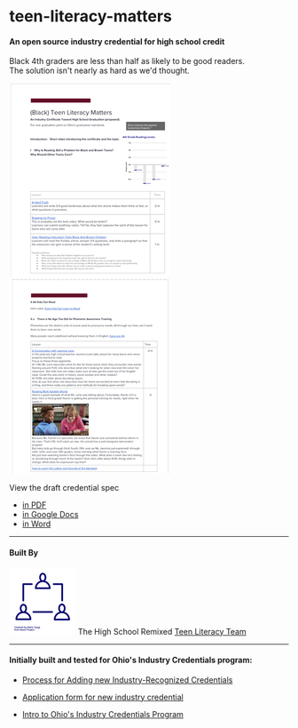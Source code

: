 # teen-literacy-matters

#### An open source industry credential for high school credit
Black 4th graders are less than half as likely to be good readers.  
The solution isn't nearly as hard as we'd thought.

[![preview](images/previewpage1.png)](https://github.com/High-School-Remixed/teen-literacy-matters/blob/main/Black%20Teen%20Literacy%20Matters.pdf) [![preview](images/previewpage2.png)](https://github.com/High-School-Remixed/teen-literacy-matters/blob/main/Black%20Teen%20Literacy%20Matters.pdf)


View the draft credential spec
- [in PDF](https://github.com/High-School-Remixed/teen-literacy-matters/blob/main/Black%20Teen%20Literacy%20Matters.pdf)
- [in Google Docs](https://github.com/High-School-Remixed/teen-literacy-matters/blob/main/Black%20Teen%20Literacy%20Matters.pdf)
- [in Word](https://github.com/High-School-Remixed/teen-literacy-matters/blob/main/Content/Black%20Teen%20Literacy%20Matters.docx)


___________________________________________________________
#### Built By 
![team](images/team.png)
The High School Remixed
[Teen Literacy Team](https://docs.google.com/document/d/1cmw3UqX7Dio0qnjAAOIj53lcTPHESuryw6j9baSSr3I/edit?usp=sharing)





___________________________________________________________

#### Initially built and tested for Ohio's Industry Credentials program:
- [Process for Adding new Industry-Recognized Credentials](http://education.ohio.gov/Topics/Ohio-s-Graduation-Requirements/Industry-Recognized-Credentials/Process-for-adding-new-industry-recognized-credent)

- [Application form for new industry credential](https://www.surveymonkey.com/r/TFM7QMW)

- [Intro to Ohio's Industry Credentials Program](http://education.ohio.gov/Topics/Ohio-s-Graduation-Requirements/Industry-Recognized-Credentials)

